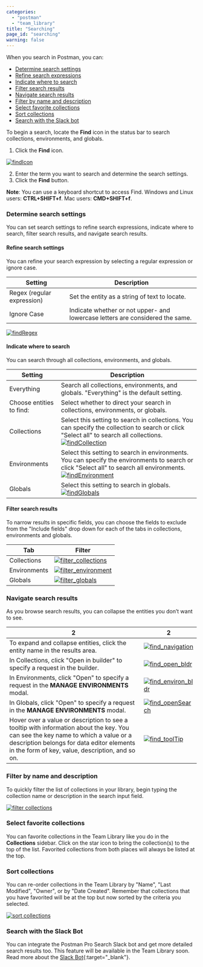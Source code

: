 ```yaml
---
categories:
  - "postman"
  - "team_library"
title: "Searching"
page_id: "searching"
warning: false
---
```


When you search in Postman, you can:
* [Determine search settings](#determine) 
* [Refine search expressions](#refine)
* [Indicate where to search](#indicate)
* [Filter search results](#filter)
* [Navigate search results](#navigate)
* [Filter by name and description](#filtername)
* [Select favorite collections](#select)
* [Sort collections](#sort)
* [Search with the Slack bot](#search)

To begin a search, locate the **Find** icon in the status bar to search collections, environments, and globals. 

1. Click the **Find** icon. 

[![findIcon](https://s3.amazonaws.com/postman-static-getpostman-com/postman-docs/Find_icon2.png)](https://s3.amazonaws.com/postman-static-getpostman-com/postman-docs/Find_icon2.png)

2. Enter the term you want to search and determine the search settings.
3. Click the **Find** button.

**Note**: You can use a keyboard shortcut to access Find. Windows and Linux users: **CTRL+SHIFT+f**. Mac users: **CMD+SHIFT+f**. 

<h3 id="determine">Determine search settings</h3>
You can set search settings to refine search expressions, indicate where to search, filter search results, and navigate search results.

<h4 id="refine">Refine search settings</h4>
You can refine your search expression by selecting a regular expression or ignore case. 

| **Setting**  | **Description** |
| --- | --- |
| Regex (regular expression) | Set the entity as a string of text to locate.  |
| Ignore Case| Indicate whether or not upper- and lowercase letters are considered the same. |

[![findRegex](https://s3.amazonaws.com/postman-static-getpostman-com/postman-docs/Find_regex1.png)](https://s3.amazonaws.com/postman-static-getpostman-com/postman-docs/Find_regex1.png)

<h4 id="indicate">Indicate where to search</h4>
You can search through all collections, environments, and globals.

| **Setting**  | **Description** |
| --- | --- |
| Everything| Search all collections, environments, and globals. "Everything" is the default setting.  |
| Choose entities to find:| Select whether to direct your search in collections, environments, or globals. |
| Collections | Select this setting to search in collections. You can specify the collection to search or click "Select all" to search all collections.<br> [![findCollection](https://s3.amazonaws.com/postman-static-getpostman-com/postman-docs/Find_searchCollections.jpg)](https://s3.amazonaws.com/postman-static-getpostman-com/postman-docs/Find_searchCollections.jpg) |
| Environments| Select this setting to search in environments. You can specify the environments to search or click "Select all" to search all environments.<br>   [![findEnvironment](https://s3.amazonaws.com/postman-static-getpostman-com/postman-docs/Find_environments.jpeg)](https://s3.amazonaws.com/postman-static-getpostman-com/postman-docs/Find_environments.jpeg)|
| Globals| Select this setting to search in globals. <br> [![findGlobals](https://s3.amazonaws.com/postman-static-getpostman-com/postman-docs/Find_globals.jpeg)](https://s3.amazonaws.com/postman-static-getpostman-com/postman-docs/Find_globals.jpeg) |


<h4 id="filter">Filter search results</h4>
To narrow results in specific fields, you can choose the fields to exclude from the "Include fields" drop down for each of the tabs in collections, environments and globals.

|**Tab**  | **Filter**  |
| --- | --- |
| Collections| [![filter_collections](https://s3.amazonaws.com/postman-static-getpostman-com/postman-docs/Filter_collections.png)](https://s3.amazonaws.com/postman-static-getpostman-com/postman-docs/Filter_collections.png) |
| Environments| [![filter_environment](https://s3.amazonaws.com/postman-static-getpostman-com/postman-docs/Find_environments_filter_1.jpeg)](https://s3.amazonaws.com/postman-static-getpostman-com/postman-docs/Find_environments_filter_1.jpeg) |
| Globals |  [![filter_globals](https://s3.amazonaws.com/postman-static-getpostman-com/postman-docs/Find_globals_filter_2.jpeg)](https://s3.amazonaws.com/postman-static-getpostman-com/postman-docs/Find_globals_filter_2.jpeg)   |

<h3 id="navigate">Navigate search results</h3>
As you browse search results, you can collapse the entities you don’t want to see.

|2 | 2  |
| --- | --- |
| To expand and collapse entities, click the entity name in the results area.| [![find_navigation](https://s3.amazonaws.com/postman-static-getpostman-com/postman-docs/Find_navigatingResults4.jpeg)](https://s3.amazonaws.com/postman-static-getpostman-com/postman-docs/Find_navigatingResults4.jpeg) |
| In Collections, click "Open in builder" to specify a request in the builder. | [![find_open_bldr](https://s3.amazonaws.com/postman-static-getpostman-com/postman-docs/FIND_collection_openINBld3.jpeg)](https://s3.amazonaws.com/postman-static-getpostman-com/postman-docs/FIND_collection_openINBld3.jpeg)|
| In Environments, click "Open" to specify a request in the **MANAGE ENVIRONMENTS** modal. |[![find_environ_bldr](https://s3.amazonaws.com/postman-static-getpostman-com/postman-docs/FIND_environments_Open.jpeg)](https://s3.amazonaws.com/postman-static-getpostman-com/postman-docs/FIND_environments_Open.jpeg)  |
| In Globals,  click "Open" to specify a request in the **MANAGE ENVIRONMENTS** modal. |[![find_openSearch](https://s3.amazonaws.com/postman-static-getpostman-com/postman-docs/Find_openSearchResults_globals.jpeg)](https://s3.amazonaws.com/postman-static-getpostman-com/postman-docs/Find_openSearchResults_globals.jpeg)  |
| Hover over a value or description to see a tooltip with information about the key. You can see the key name to which a value or a description belongs for data editor elements in the form of key, value, description, and so on.   |  [![find_toolTip](https://s3.amazonaws.com/postman-static-getpostman-com/postman-docs/Find_toolTip2.jpeg)](https://s3.amazonaws.com/postman-static-getpostman-com/postman-docs/Find_toolTip2.jpeg)  |

<h3 id="filtername">Filter by name and description</h3>

To quickly filter the list of collections in your library, begin typing the collection name or description in the search input field.

[![filter collections](https://s3.amazonaws.com/postman-static-getpostman-com/postman-docs/filter_name_desc.png)](https://s3.amazonaws.com/postman-static-getpostman-com/postman-docs/filter_name_desc.png)

<h3 id="select">Select favorite collections</h3>

You can favorite collections in the Team Library like you do in the **Collections** sidebar. Click on the star icon to bring the collection(s) to the top of the list. Favorited collections from both places will always be listed at the top.

<h3 id="sort">Sort collections</h3>

You can re-order collections in the Team Library by "Name", "Last Modified", "Owner", or by "Date Created". Remember that collections that you have favorited will be at the top but now sorted by the criteria you selected.

[![sort collections](https://s3.amazonaws.com/postman-static-getpostman-com/postman-docs/filter_sort.png)](https://s3.amazonaws.com/postman-static-getpostman-com/postman-docs/filter_sort.png)

<h3 id="search">Search with the Slack Bot</h3>

You can integrate the Postman Pro Search Slack bot and get more detailed search results too. This feature will be available in the Team Library soon. Read more about the [Slack Bot](http://blog.getpostman.com/2015/09/24/api-integrations-using-postman-building-a-slack-channel-bot/){:target="_blank"}.
